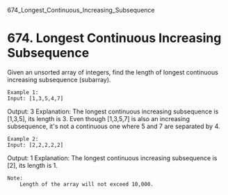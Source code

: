 674_Longest_Continuous_Increasing_Subsequence
# 674. Longest Continuous Increasing Subsequence

Given an unsorted array of integers, find the length of longest continuous
        increasing subsequence (subarray).
    

    Example 1:
    Input: [1,3,5,4,7]
Output: 3
Explanation: The longest continuous increasing subsequence is [1,3,5], its length is 3.
Even though [1,3,5,7] is also an increasing subsequence, it's not a continuous one where 5 and 7 are separated by 4.

    

    Example 2:
    Input: [2,2,2,2,2]
Output: 1
Explanation: The longest continuous increasing subsequence is [2], its length is 1.

    

    Note:
        Length of the array will not exceed 10,000.